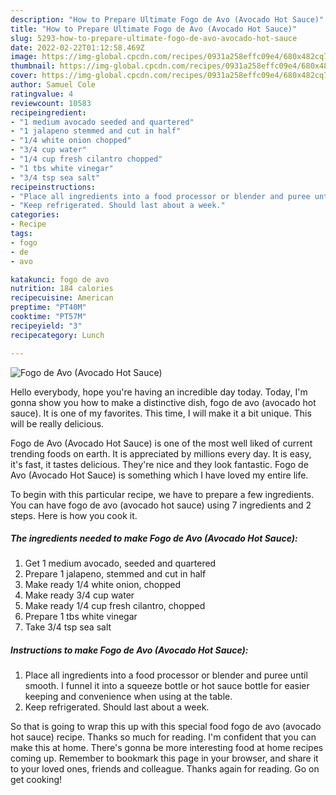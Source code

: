 ```yaml
---
description: "How to Prepare Ultimate Fogo de Avo (Avocado Hot Sauce)"
title: "How to Prepare Ultimate Fogo de Avo (Avocado Hot Sauce)"
slug: 5293-how-to-prepare-ultimate-fogo-de-avo-avocado-hot-sauce
date: 2022-02-22T01:12:58.469Z
image: https://img-global.cpcdn.com/recipes/0931a258effc09e4/680x482cq70/fogo-de-avo-avocado-hot-sauce-recipe-main-photo.jpg
thumbnail: https://img-global.cpcdn.com/recipes/0931a258effc09e4/680x482cq70/fogo-de-avo-avocado-hot-sauce-recipe-main-photo.jpg
cover: https://img-global.cpcdn.com/recipes/0931a258effc09e4/680x482cq70/fogo-de-avo-avocado-hot-sauce-recipe-main-photo.jpg
author: Samuel Cole
ratingvalue: 4
reviewcount: 10583
recipeingredient:
- "1 medium avocado seeded and quartered"
- "1 jalapeno stemmed and cut in half"
- "1/4 white onion chopped"
- "3/4 cup water"
- "1/4 cup fresh cilantro chopped"
- "1 tbs white vinegar"
- "3/4 tsp sea salt"
recipeinstructions:
- "Place all ingredients into a food processor or blender and puree until smooth. I funnel it into a squeeze bottle or hot sauce bottle for easier keeping and convenience when using at the table."
- "Keep refrigerated. Should last about a week."
categories:
- Recipe
tags:
- fogo
- de
- avo

katakunci: fogo de avo 
nutrition: 184 calories
recipecuisine: American
preptime: "PT40M"
cooktime: "PT57M"
recipeyield: "3"
recipecategory: Lunch

---
```



![Fogo de Avo (Avocado Hot Sauce)](https://img-global.cpcdn.com/recipes/0931a258effc09e4/680x482cq70/fogo-de-avo-avocado-hot-sauce-recipe-main-photo.jpg)

Hello everybody, hope you're having an incredible day today. Today, I'm gonna show you how to make a distinctive dish, fogo de avo (avocado hot sauce). It is one of my favorites. This time, I will make it a bit unique. This will be really delicious.

Fogo de Avo (Avocado Hot Sauce) is one of the most well liked of current trending foods on earth. It is appreciated by millions every day. It is easy, it's fast, it tastes delicious. They're nice and they look fantastic. Fogo de Avo (Avocado Hot Sauce) is something which I have loved my entire life.




To begin with this particular recipe, we have to prepare a few ingredients. You can have fogo de avo (avocado hot sauce) using 7 ingredients and 2 steps. Here is how you cook it.

<!--inarticleads1-->

##### The ingredients needed to make Fogo de Avo (Avocado Hot Sauce):

1. Get 1 medium avocado, seeded and quartered
1. Prepare 1 jalapeno, stemmed and cut in half
1. Make ready 1/4 white onion, chopped
1. Make ready 3/4 cup water
1. Make ready 1/4 cup fresh cilantro, chopped
1. Prepare 1 tbs white vinegar
1. Take 3/4 tsp sea salt




<!--inarticleads2-->

##### Instructions to make Fogo de Avo (Avocado Hot Sauce):

1. Place all ingredients into a food processor or blender and puree until smooth. I funnel it into a squeeze bottle or hot sauce bottle for easier keeping and convenience when using at the table.
1. Keep refrigerated. Should last about a week.




So that is going to wrap this up with this special food fogo de avo (avocado hot sauce) recipe. Thanks so much for reading. I'm confident that you can make this at home. There's gonna be more interesting food at home recipes coming up. Remember to bookmark this page in your browser, and share it to your loved ones, friends and colleague. Thanks again for reading. Go on get cooking!
